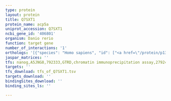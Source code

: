 ```yaml
---
type: protein
layout: protein
title: Q7SXT1
protein_name: acp5a
uniprot_accession: Q7SXT1
ncbi_gene_id: '406801'
organism: Danio rerio
function: target gene
number_of_interactions: '1'
orthologs: '[{"species": "Homo sapiens", "id": ["<a href=\"/protein/p13686\">P13686</a>"]}, {"species": "Mus musculus", "id": ["<a href=\"/protein/q05117\">Q05117</a>"]}, {"species": "Rattus norvegicus", "id": ["A0A0G2K6Z6"]}, {"species": "Caenorhabditis elegans", "id": ["<a href=\"/protein/o01320\">O01320</a>"]}]'
jaspar_matrices: ''
tfs: nanog,A5JNG8,792333,GTRD,chromatin immunoprecipitation assay,27924024%5Buid%5D,No
targets: ''
tfs_download: tfs_of_Q7SXT1.tsv
targets_download: ''
bindingSites_download: ''
binding_sites_ls: ''

---
```

